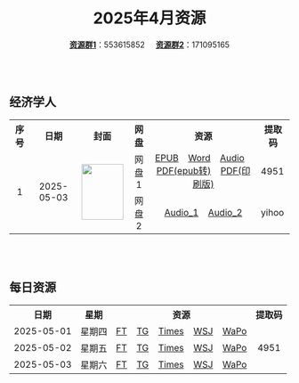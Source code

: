 <div align="center">

# 2025年4月资源

[**资源群1**](https://qm.qq.com/q/p2QRKKD9oA)：553615852 &nbsp;&nbsp;&nbsp;&nbsp;[**资源群2**](https://qm.qq.com/q/XNwz6qD0IO)：171095165

</div>
<br>
<br>

## 经济学人

<table align="center">
  <tr>
    <th align="center">序号</th>
    <th align="center">日期</th>
    <th align="center">封面</th>
    <th align="center">网盘</th>
    <th align="center">资源</th>
    <th align="center">提取码</th>
  </tr>
  <tr>
    <td rowspan="2" align="center">1</td>
    <td rowspan="2" align="center">2025-05-03</td>
    <td rowspan="2" align="center">
        <img src="https://share.yihoo.ip-ddns.com/yihoo/asset/images/20250503_DE_EU.webp" width="75" height="100">
    </td>
    <td align="center">网盘1</td>
    <td align="center">
        <a href="https://url12.ctfile.com/f/47748612-1502700457-98acbc">EPUB</a>&nbsp;&nbsp;&nbsp;
        <a href="https://url12.ctfile.com/f/47748612-1502700454-abf317">Word</a>&nbsp;&nbsp;&nbsp;
        <a href="https://url12.ctfile.com/f/47748612-1502700169-161179">Audio</a>&nbsp;&nbsp;&nbsp;
        <a href="https://url12.ctfile.com/f/47748612-1502700463-b1ef6d">PDF(epub转)</a>&nbsp;&nbsp;&nbsp;
        <a href="https://url12.ctfile.com/f/47748612-1502783326-1bc675">PDF(印刷版)</a>
    </td>
    <td>4951</td>
  </tr>
  <tr>
    <td align="center">网盘2</td>
    <td align="center">
        <a href="https://yihoo.lanzouo.com/iyK192v3fc6f">Audio_1</a>&nbsp;&nbsp;&nbsp;
        <a href="https://yihoo.lanzouo.com/il4pB2v3f98j">Audio_2</a>
    </td>
    <td>yihoo</td>
  </tr>
</table>
<br>
<br>

## 每日资源

<table align="center">
  <tr>
    <th align="center">日期</th>
    <th align="center">星期</th>
    <th align="center">资源</th>
    <th align="center">提取码</th>
  </tr>
  <tr>
    <td align="center">2025-05-01</td>
    <td align="center">星期四</td>
    <td align="center">
      <a href="https://url12.ctfile.com/f/47748612-1502634766-90760a">FT</a>&nbsp;&nbsp;&nbsp;
      <a href="https://url12.ctfile.com/f/47748612-1502635021-70d347">TG</a>&nbsp;&nbsp;&nbsp;
      <a href="https://url12.ctfile.com/f/47748612-1502634859-47767e">Times</a>&nbsp;&nbsp;&nbsp;
      <a href="https://url12.ctfile.com/f/47748612-1502634637-1ef281">WSJ</a>&nbsp;&nbsp;&nbsp;
      <a href="https://url12.ctfile.com/f/47748612-1502634673-e52ea5">WaPo</a>
    </td>
    <td rowspan="30" align="center">4951</td>
  </tr>
  <tr>
    <td align="center">2025-05-02</td>
    <td align="center">星期五</td>
    <td align="center">
      <a href="https://url12.ctfile.com/f/47748612-1502783653-065d49">FT</a>&nbsp;&nbsp;&nbsp;
      <a href="https://url12.ctfile.com/f/47748612-1502783761-ef51c6">TG</a>&nbsp;&nbsp;&nbsp;
      <a href="https://url12.ctfile.com/f/47748612-1502783686-c9f906">Times</a>&nbsp;&nbsp;&nbsp;
      <a href="https://url12.ctfile.com/f/47748612-1502783599-d6b372">WSJ</a>&nbsp;&nbsp;&nbsp;
      <a href="https://url12.ctfile.com/f/47748612-1502783623-54ef88">WaPo</a>
    </td>
  </tr>
  <tr>
    <td align="center">2025-05-03</td>
    <td align="center">星期六</td>
    <td align="center">
      <a href="https://url12.ctfile.com/f/47748612-1502836963-103ce7">FT</a>&nbsp;&nbsp;&nbsp;
      <a href="https://url12.ctfile.com/f/47748612-1502837620-be67a3">TG</a>&nbsp;&nbsp;&nbsp;
      <a href="https://url12.ctfile.com/f/47748612-1502837233-873fe1">Times</a>&nbsp;&nbsp;&nbsp;
      <a href="https://url12.ctfile.com/f/47748612-1502836855-a8192f">WSJ</a>&nbsp;&nbsp;&nbsp;
      <a href="https://url12.ctfile.com/f/47748612-1502836873-0afd23">WaPo</a>
    </td>
  </tr>
</table>
